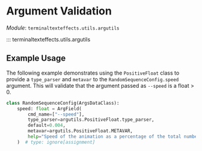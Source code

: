 # Argument Validation

*Module*: `terminaltexteffects.utils.argutils`

::: terminaltexteffects.utils.argutils

## Example Usage

The following example demonstrates using the `PositiveFloat` class to provide a `type_parser` and `metavar` to the `RandomSequenceConfig.speed` argument. This will validate that the argument passed as `--speed` is a float > 0.

```python
class RandomSequenceConfig(ArgsDataClass):
    speed: float = ArgField(
        cmd_name=["--speed"],
        type_parser=argutils.PositiveFloat.type_parser,
        default=0.004,
        metavar=argutils.PositiveFloat.METAVAR,
        help="Speed of the animation as a percentage of the total number of characters to reveal in each tick.",
    )  # type: ignore[assignment]

```
